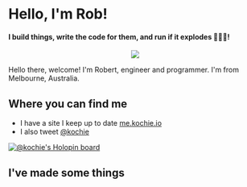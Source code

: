 # Hello, I'm Rob!
#### I build things, write the code for them, and run if it explodes 🚀💥💥! 

<!--
**kochie/kochie** is a ✨ _special_ ✨ repository because its `README.md` (this file) appears on your GitHub profile.

Here are some ideas to get you started:

- 🔭 I’m currently working on ...
- 🌱 I’m currently learning ...
- 👯 I’m looking to collaborate on ...
- 🤔 I’m looking for help with ...
- 💬 Ask me about ...
- 📫 How to reach me: ...
- 😄 Pronouns: ...
- ⚡ Fun fact: ...
-->

<p align="center">
 <img style="margin: 0 auto;" src="https://media.giphy.com/media/xT5LMw3kV3oopaAmWY/giphy.gif"></img>
</p>
Hello there, welcome! I'm Robert, engineer and programmer. I'm from Melbourne, Australia.

## Where you can find me
- I have a site I keep up to date [me.kochie.io](me.kochie.io)
- I also tweet [@kochie](https://twitter.com/kochie)

[![@kochie's Holopin board](https://holopin.io/api/user/board?user=kochie)](https://holopin.io/@kochie)

## I've made some things


